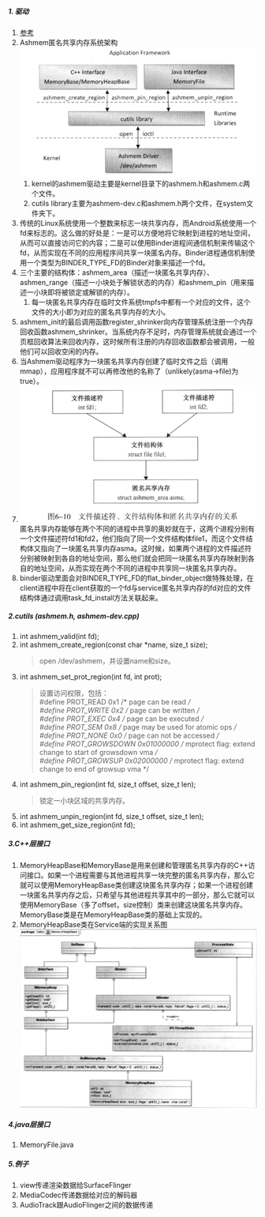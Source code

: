 ##### 1. 驱动
1. [参考](https://www.jianshu.com/p/d9bc9c668ba6)
2. Ashmem匿名共享内存系统架构![](../MdPicture/26.png)
    1. kernel的ashmem驱动主要是kernel目录下的ashmem.h和ashmem.c两个文件。
    2. cutils library主要为ashmem-dev.c和ashmem.h两个文件，在system文件夹下。
3. 传统的Linux系统使用一个整数来标志一块共享内存，而Android系统使用一个fd来标志的。这么做的好处是：一是可以方便地将它映射到进程的地址空间，从而可以直接访问它的内容；二是可以使用Binder进程间通信机制来传输这个fd，从而实现在不同的应用程序间共享一块匿名内存。Binder进程通信机制使用一个类型为BINDER_TYPE_FD的Binder对象来描述一个fd。
4. 三个主要的结构体：ashmem_area（描述一块匿名共享内存）、ashmen_range（描述一小块处于解锁状态的内存）和ashmem_pin（用来描述一小块即将被锁定或解锁的内存）。
    1. 每一块匿名共享内存在临时文件系统tmpfs中都有一个对应的文件，这个文件的大小即为对应的匿名共享内存的大小。
5. ashmem_init的最后调用函数register_shrinker向内存管理系统注册一个内存回收函数ashmem_shrinker。当系统内存不足时，内存管理系统就会通过一个页框回收算法来回收内存，这时候所有注册的内存回收函数都会被调用，一般他们可以回收空闲的内存。
6. 当Ashmem驱动程序为一块匿名共享内存创建了临时文件之后（调用mmap），应用程序就不可以再修改他的名称了（unlikely(asma->file)为true）。
7. ![](../MdPicture/28.png)匿名共享内存能够在两个不同的进程中共享的奥妙就在于，这两个进程分别有一个文件描述符fd1和fd2，他们指向了同一个文件结构体file1，而这个文件结构体又指向了一块匿名共享内存asma。这时候，如果两个进程的文件描述符分别被映射到各自的地址空间，那么他们就会把同一块匿名共享内存映射到各自的地址空间，从而实现在两个不同的进程中共享同一块匿名共享内存。
8. binder驱动里面会对BINDER_TYPE_FD的flat_binder_object做特殊处理，在client进程中将在client获取的一个fd与service匿名共享内存的fd对应的文件结构体通过调用task_fd_install方法关联起来。

##### 2.cutils (ashmem.h, ashmem-dev.cpp)
1. int ashmem_valid(int fd);
2. int ashmem_create_region(const char *name, size_t size);
    > open /dev/ashmem，并设置name和size。
3. int ashmem_set_prot_region(int fd, int prot);
    > 设置访问权限，包括：</br>
    > #define PROT_READ	0x1		/* page can be read */</br>
    > #define PROT_WRITE	0x2		/* page can be written */</br>
    > #define PROT_EXEC	0x4		/* page can be executed */</br>
    > #define PROT_SEM	0x8		/* page may be used for atomic ops */</br>
    > #define PROT_NONE	0x0		/* page can not be accessed */</br>
    > #define PROT_GROWSDOWN	0x01000000	/* mprotect flag: extend change to start of growsdown vma */</br>
    > #define PROT_GROWSUP	0x02000000	/* mprotect flag: extend change to end of growsup vma */
4. int ashmem_pin_region(int fd, size_t offset, size_t len);
    > 锁定一小块区域的共享内存。
5. int ashmem_unpin_region(int fd, size_t offset, size_t len);
6. int ashmem_get_size_region(int fd);

##### 3.C++层接口
1. MemoryHeapBase和MemoryBase是用来创建和管理匿名共享内存的C++访问接口。如果一个进程需要与其他进程共享一块完整的匿名共享内存，那么它就可以使用MemoryHeapBase类创建这块匿名共享内存；如果一个进程创建一块匿名共享内存之后，只希望与其他进程共享其中的一部分，那么它就可以使用MemoryBase（多了offset，size控制）类来创建这块匿名共享内存。MemoryBase类是在MemoryHeapBase类的基础上实现的。
2. MemoryHeapBase类在Service端的实现关系图![](../MdPicture/27.png)

##### 4.java层接口
1. MemoryFile.java

##### 5.例子
1. view传递渲染数据给SurfaceFlinger
2. MediaCodec传递数据给对应的解码器
3. AudioTrack跟AudioFlinger之间的数据传递